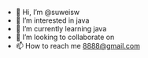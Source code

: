 - 👋 Hi, I’m @suweisw
- 👀 I’m interested in java
- 🌱 I’m currently learning java
- 💞️ I’m looking to collaborate on 
- 📫 How to reach me 8888@gmail.com 

<!---
suweisw/suweisw is a ✨ special ✨ repository because its `README.md` (this file) appears on your GitHub profile.
You can click the Preview link to take a look at your changes.
--->

